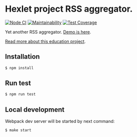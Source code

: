 # Hexlet project RSS aggregator.

[![Node CI](https://github.com/bondiano/frontend-project-lvl3/workflows/Node%20CI/badge.svg)](https://github.com/bondiano/frontend-project-lvl3/actions)
[![Maintainability](https://api.codeclimate.com/v1/badges/06657859d26991aa14c4/maintainability)](https://codeclimate.com/github/bondiano/frontend-project-lvl3/maintainability) [![Test Coverage](https://api.codeclimate.com/v1/badges/06657859d26991aa14c4/test_coverage)](https://codeclimate.com/github/bondiano/frontend-project-lvl3/test_coverage)

Yet another RSS aggregator. [Demo is here](https://frontend-project-lvl3-ruddy.vercel.app/).

[Read more about this education project](https://ru.hexlet.io/professions/frontend/projects/11).

## Installation

```bash
$ npm install
```

## Run test

```bash
$ npm run test
```

## Local development

Webpack dev server will be started by next command:

```bash
$ make start
```
